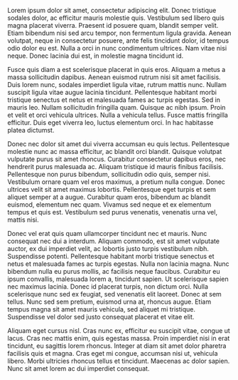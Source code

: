 Lorem ipsum dolor sit amet, consectetur adipiscing elit. Donec tristique sodales dolor, ac efficitur mauris molestie quis. Vestibulum sed libero quis magna placerat viverra. Praesent id posuere quam, blandit semper velit. Etiam bibendum nisi sed arcu tempor, non fermentum ligula gravida. Aenean volutpat, neque in consectetur posuere, ante felis tincidunt dolor, id tempus odio dolor eu est. Nulla a orci in nunc condimentum ultrices. Nam vitae nisi neque. Donec lacinia dui est, in molestie magna tincidunt id.

Fusce quis diam a est scelerisque placerat in quis eros. Aliquam a metus a massa sollicitudin dapibus. Aenean euismod rutrum nisi sit amet facilisis. Duis lorem nunc, sodales imperdiet ligula vitae, rutrum mattis nunc. Nullam suscipit ligula vitae augue lacinia tincidunt. Pellentesque habitant morbi tristique senectus et netus et malesuada fames ac turpis egestas. Sed in mauris leo. Nullam sollicitudin fringilla quam. Quisque ac nibh ipsum. Proin et velit et orci vehicula ultrices. Nulla a vehicula tellus. Fusce mattis fringilla efficitur. Duis eget viverra leo, luctus elementum orci. In hac habitasse platea dictumst.

Donec nec dolor sit amet dui viverra accumsan eu quis lectus. Pellentesque molestie nunc ac massa efficitur, ac blandit orci blandit. Quisque volutpat vulputate purus sit amet rhoncus. Curabitur consectetur dapibus eros, nec hendrerit purus malesuada ac. Aliquam tristique id mauris finibus facilisis. Pellentesque non purus bibendum, sollicitudin odio quis, semper nisi. Vestibulum ornare quam vel eros maximus, a pretium nulla congue. Donec ultrices velit sit amet maximus lobortis. Pellentesque eget turpis et sem aliquet semper at a augue. Curabitur quam eros, bibendum ac blandit euismod, elementum nec quam. Vivamus sed neque et ex elementum tempus et quis est. Vestibulum sed purus venenatis, venenatis urna vel, mattis nisi.

Donec vel erat quis quam ullamcorper tincidunt nec et mauris. Nunc consequat nec dui a interdum. Aliquam commodo, est sit amet vulputate auctor, ex dui imperdiet velit, ac lobortis justo turpis vestibulum nibh. Suspendisse potenti. Pellentesque habitant morbi tristique senectus et netus et malesuada fames ac turpis egestas. Nulla non lacinia magna. Nunc bibendum nulla eu purus mollis, ac facilisis neque faucibus. Curabitur eu ipsum convallis, malesuada lorem a, tincidunt sapien. Ut scelerisque sapien nec maximus lacinia. Donec id placerat turpis, non dictum orci. Nulla scelerisque nunc sed ex feugiat, sed venenatis elit laoreet. Donec at sem tellus. Nunc sed sem pretium, euismod urna at, rhoncus augue. Etiam tempus magna sit amet mauris vehicula, sed aliquet mi tristique. Suspendisse vel dolor sed justo consequat placerat et vitae elit.

Aliquam eget cursus nisl. Cras nunc ex, efficitur eu suscipit vitae, congue ut lacus. Cras nec mattis enim, quis egestas massa. Proin imperdiet nisi in erat tincidunt, eu sagittis lorem rhoncus. Integer at diam sit amet dolor pharetra facilisis quis et magna. Cras eget mi congue, accumsan nisi ut, vehicula libero. Morbi ultricies rhoncus tellus et tincidunt. Maecenas ac dolor sapien. Nunc sit amet lorem ac dui imperdiet consequat.
